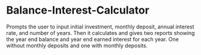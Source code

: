 # Balance-Interest-Calculator

Prompts the user to input initial investment, monthly deposit, annual interest rate, and number of years. Then it calculates and gives two reports showing the year end balance
and year end earned interest for each year. One without monthly deposits and one with monthly deposits.
